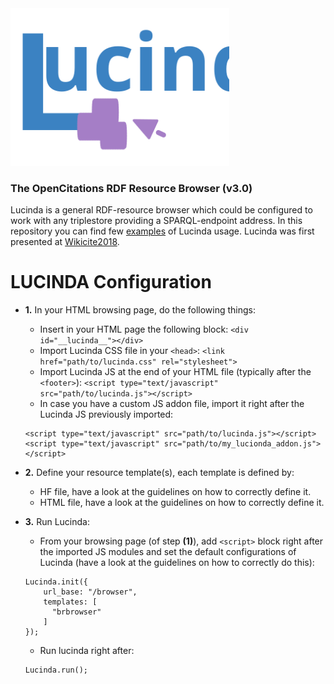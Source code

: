 <img src="doc/lucinda_logo.svg" alt="drawing" width="350"/>

### The OpenCitations RDF Resource Browser (v3.0)
Lucinda is a general RDF-resource browser which could be configured to work with any triplestore providing a SPARQL-endpoint address. In this repository you can find few [examples](examples/) of Lucinda usage. Lucinda was first presented at [Wikicite2018](https://meta.wikimedia.org/wiki/WikiCite_2018).

# LUCINDA Configuration

- **1.** In your HTML browsing page, do the following things:
  - Insert in your HTML page the following block:
  ```<div id="__lucinda__"></div>```
  - Import Lucinda CSS file in your `<head>`:
  ```<link href="path/to/lucinda.css" rel="stylesheet">```
  - Import Lucinda JS at the end of your HTML file (typically after the `<footer>`):
  ```<script type="text/javascript" src="path/to/lucinda.js"></script>```
  - In case you have a custom JS addon file, import it right after the Lucinda JS previously imported:
  ```
  <script type="text/javascript" src="path/to/lucinda.js"></script>
  <script type="text/javascript" src="path/to/my_lucionda_addon.js"></script>
  ```

- **2.** Define your resource template(s), each template is defined by:
  - HF file, have a look at the guidelines on how to correctly define it.
  - HTML file, have a look at the guidelines on how to correctly define it.

- **3.** Run Lucinda:
  - From your browsing page (of step **(1)**), add `<script>` block right after the imported JS modules and set the default configurations of Lucinda (have a look at the guidelines on how to correctly do this):
  ```
  Lucinda.init({
      url_base: "/browser",
      templates: [
        "brbrowser"
      ]
  });
  ```
  - Run lucinda right after:
  ```
  Lucinda.run();
  ```
